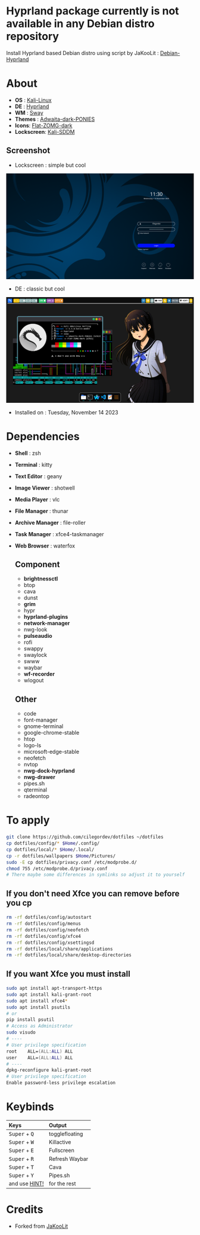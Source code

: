 # Hyprland package currently is not available in any Debian distro repository

Install Hyprland based Debian distro using script by JaKooLit : [Debian-Hyprland](https://github.com/JaKooLit/Debian-Hyprland)

# About

- **OS** : [Kali-Linux](https://www.kali.org/)
- **DE** : [Hyprland](https://hyprland.org/)
- **WM** : [Sway](https://swaywm.org/)
- **Themes** : [Adwaita-dark-PONIES](https://github.com/cilegordev/Flat-Adwaita)
- **Icons**: [Flat-ZOMG-dark](https://github.com/cilegordev/Flat-Adwaita)
- **Lockscreen**: [Kali-SDDM](https://github.com/cilegordev/kali-sddm)

## Screenshot

- Lockscreen : simple but cool

![](src/sddm.png)

- DE : classic but cool

![](src/sample.png)

- Installed on : Tuesday, November 14 2023

# Dependencies

- **Shell** : zsh
- **Terminal** : kitty
- **Text Editor** : geany
- **Image Viewer** : shotwell
- **Media Player** : vlc
- **File Manager** : thunar
- **Archive Manager** : file-roller
- **Task Manager** : xfce4-taskmanager
- **Web Browser** : waterfox

  ## Component

  - **brightnessctl**
  - btop
  - cava
  - dunst
  - **grim**
  - hypr
  - **hyprland-plugins**
  - **network-manager**
  - nwg-look
  - **pulseaudio**
  - rofi
  - swappy
  - swaylock
  - swww
  - waybar
  - **wf-recorder**
  - wlogout

  ## Other

  - code
  - font-manager
  - gnome-terminal
  - google-chrome-stable
  - htop
  - logo-ls
  - microsoft-edge-stable
  - neofetch
  - nvtop
  - **nwg-dock-hyprland**
  - **nwg-drawer**
  - pipes.sh
  - qterminal
  - radeontop

# To apply

```zsh
git clone https://github.com/cilegordev/dotfiles ~/dotfiles
cp dotfiles/config/* $Home/.config/
cp dotfiles/local/* $Home/.local/
cp -r dotfiles/wallpapers $Home/Pictures/
sudo -E cp dotfiles/privacy.conf /etc/modprobe.d/
chmod 755 /etc/modprobe.d/privacy.conf
# There maybe some differences in symlinks so adjust it to yourself
```

## If you don't need Xfce you can remove before you cp

```zsh
rm -rf dotfiles/config/autostart
rm -rf dotfiles/config/menus
rm -rf dotfiles/config/neofetch
rm -rf dotfiles/config/xfce4
rm -rf dotfiles/config/xsettingsd
rm -rf dotfiles/local/share/applications
rm -rf dotfiles/local/share/desktop-directories
```

## If you want Xfce you must install

```zsh
sudo apt install apt-transport-https
sudo apt install kali-grant-root
sudo apt install xfce4*
sudo apt install psutils
# or
pip install psutil
# Access as Administrator
sudo visudo
# ----
# User privilege specification
root    ALL=(ALL:ALL) ALL
user    ALL=(ALL:ALL) ALL
# ----
dpkg-reconfigure kali-grant-root
# User privilege specification
Enable password-less privilege escalation  
```

# Keybinds

| Keys | Output |
| :--  | :-- |
| <kbd>Super</kbd> + <kbd>Q</kbd> | togglefloating
| <kbd>Super</kbd> + <kbd>W</kbd> | Killactive
| <kbd>Super</kbd> + <kbd>E</kbd> | Fullscreen
| <kbd>Super</kbd> + <kbd>R</kbd> | Refresh Waybar
| <kbd>Super</kbd> + <kbd>T</kbd> | Cava
| <kbd>Super</kbd> + <kbd>Y</kbd> | Pipes.sh
| and use [HINT!](https://raw.githubusercontent.com/cilegordev/dotfiles/main/config/hypr/configs/Keybinds.conf) | for the rest |

# Credits

- Forked from [JaKooLit](https://github.com/JaKooLit/Hyprland-Dots)
